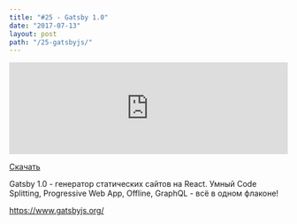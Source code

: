 ```yaml
---
title: "#25 - Gatsby 1.0"
date: "2017-07-13"
layout: post
path: "/25-gatsbyjs/"
---
```


<iframe width="100%" height="166" scrolling="no" frameborder="no" src="https://w.soundcloud.com/player/?url=https%3A//api.soundcloud.com/tracks/333073430&amp;color=ff5500&amp;auto_play=false&amp;hide_related=false&amp;show_comments=true&amp;show_user=true&amp;show_reposts=false"></iframe>

<a href="https://5minreact.podster.fm/25/download/audio.mp3?download=yes&media=file"><i class="fa fa-download"></i> Скачать</a>

Gatsby 1.0 - генератор статических сайтов на React. Умный Code Splitting, Progressive Web App, Offline, GraphQL - всё в одном флаконе!

https://www.gatsbyjs.org/


